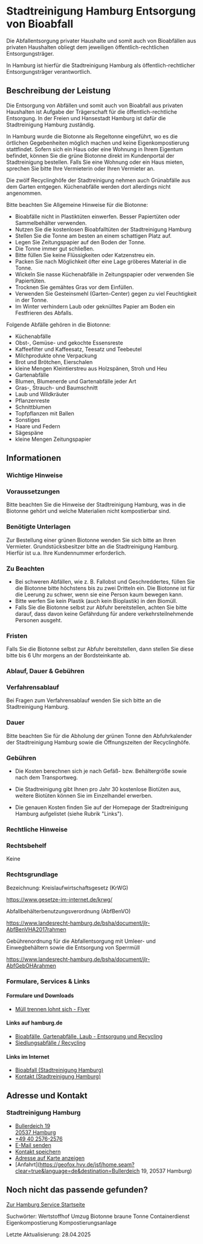 




Stadtreinigung Hamburg Entsorgung von Bioabfall
===============================================

Die Abfallentsorgung privater Haushalte und somit auch von Bioabfällen aus privaten Haushalten obliegt dem jeweiligen öffentlich-rechtlichen Entsorgungsträger.
  
In Hamburg ist hierfür die Stadtreinigung Hamburg als öffentlich-rechtlicher Entsorgungsträger verantwortlich.

Beschreibung der Leistung
-------------------------

Die Entsorgung von Abfällen und somit auch von Bioabfall aus privaten Haushalten ist Aufgabe der Trägerschaft für die öffentlich-rechtliche Entsorgung. In der Freien und Hansestadt Hamburg ist dafür die Stadtreinigung Hamburg zuständig.  
  
In Hamburg wurde die Biotonne als Regeltonne eingeführt, wo es die örtlichen Gegebenheiten möglich machen und keine Eigenkompostierung stattfindet. Sofern sich ein Haus oder eine Wohnung in Ihrem Eigentum befindet, können Sie die grüne Biotonne direkt im Kundenportal der Stadtreinigung bestellen. Falls Sie eine Wohnung oder ein Haus mieten, sprechen Sie bitte Ihre Vermieterin oder Ihren Vermieter an.  
  
Die zwölf Recyclinghöfe der Stadtreinigung nehmen auch Grünabfälle aus dem Garten entgegen. Küchenabfälle werden dort allerdings nicht angenommen.  
  
Bitte beachten Sie Allgemeine Hinweise für die Biotonne:

* Bioabfälle nicht in Plastiktüten einwerfen. Besser Papiertüten oder Sammelbehälter verwenden.
* Nutzen Sie die kostenlosen Bioabfalltüten der Stadtreinigung Hamburg
* Stellen Sie die Tonne am besten an einem schattigen Platz auf.
* Legen Sie Zeitungspapier auf den Boden der Tonne.
* Die Tonne immer gut schließen.
* Bitte füllen Sie keine Flüssigkeiten oder Katzenstreu ein.
* Packen Sie nach Möglichkeit öfter eine Lage gröberes Material in die Tonne.
* Wickeln Sie nasse Küchenabfälle in Zeitungspapier oder verwenden Sie Papiertüten.
* Trocknen Sie gemähtes Gras vor dem Einfüllen.
* Verwenden Sie Gesteinsmehl (Garten-Center) gegen zu viel Feuchtigkeit in der Tonne.
* Im Winter verhindern Laub oder geknülltes Papier am Boden ein Festfrieren des Abfalls.

Folgende Abfälle gehören in die Biotonne:

* Küchenabfälle
* Obst-, Gemüse- und gekochte Essensreste
* Kaffeefilter und Kaffeesatz, Teesatz und Teebeutel
* Milchprodukte ohne Verpackung
* Brot und Brötchen, Eierschalen
* kleine Mengen Kleintierstreu aus Holzspänen, Stroh und Heu
* Gartenabfälle
* Blumen, Blumenerde und Gartenabfälle jeder Art
* Gras-, Strauch- und Baumschnitt
* Laub und Wildkräuter
* Pflanzenreste
* Schnittblumen
* Topfpflanzen mit Ballen
* Sonstiges
* Haare und Federn
* Sägespäne
* kleine Mengen Zeitungspapier

Informationen
-------------

### Wichtige Hinweise

### Voraussetzungen

Bitte beachten Sie die Hinweise der Stadtreinigung Hamburg, was in die Biotonne gehört und welche Materialien nicht kompostierbar sind.

### Benötigte Unterlagen

Zur Bestellung einer grünen Biotonne wenden Sie sich bitte an Ihren Vermieter. Grundstücksbesitzer bitte an die Stadtreinigung Hamburg. Hierfür ist u.a. Ihre Kundennummer erforderlich.

### Zu Beachten

* Bei schweren Abfällen, wie z. B. Fallobst und Geschreddertes, füllen Sie die Biotonne bitte höchstens bis zu zwei Dritteln ein. Die Biotonne ist für die Leerung zu schwer, wenn sie eine Person kaum bewegen kann.
* Bitte werfen Sie kein Plastik (auch kein Bioplastik) in den Biomüll.
* Falls Sie die Biotonne selbst zur Abfuhr bereitstellen, achten Sie bitte darauf, dass davon keine Gefährdung für andere verkehrsteilnehmende Personen ausgeht.

### Fristen

Falls Sie die Biotonne selbst zur Abfuhr bereitstellen, dann stellen Sie diese bitte bis 6 Uhr morgens an der Bordsteinkante ab.

### Ablauf, Dauer & Gebühren

### Verfahrensablauf

Bei Fragen zum Verfahrensablauf wenden Sie sich bitte an die Stadtreinigung Hamburg.

### Dauer

Bitte beachten Sie für die Abholung der grünen Tonne den Abfuhrkalender der Stadtreinigung Hamburg sowie die Öffnungszeiten der Recyclinghöfe.

### Gebühren

  
* Die Kosten berechnen sich je nach Gefäß- bzw. Behältergröße sowie nach dem Transportweg.
  
* Die Stadtreinigung gibt Ihnen pro Jahr 30 kostenlose Biotüten aus, weitere Biotüten können Sie im Einzelhandel erwerben.
  
* Die genauen Kosten finden Sie auf der Homepage der Stadtreinigung Hamburg aufgelistet (siehe Rubrik "Links").

### Rechtliche Hinweise

### Rechtsbehelf

Keine

### Rechtsgrundlage

Bezeichnung: Kreislaufwirtschaftsgesetz (KrWG)  
  
<https://www.gesetze-im-internet.de/krwg/>  
  
Abfallbehälterbenutzungsverordnung (AbfBenVO)  
  
<https://www.landesrecht-hamburg.de/bsha/document/jlr-AbfBenVHA2017rahmen>  
  
Gebührenordnung für die Abfallentsorgung mit Umleer- und Einwegbehältern sowie die Entsorgung von Sperrmüll  
  
<https://www.landesrecht-hamburg.de/bsha/document/jlr-AbfGebOHArahmen>

### Formulare, Services & Links

#### Formulare und Downloads

* [Müll trennen lohnt sich - Flyer](https://files.stadtreinigung.hamburg/srh-typo3/website/download/PDF/Recycling-Flyer_BUE-deutsch_2016.pdf)

#### Links auf hamburg.de

* [Bioabfälle, Gartenabfälle, Laub - Entsorgung und Recycling](https://www.hamburg.de/politik-und-verwaltung/behoerden/bukea/themen/abfall-entsorgung/siedlungsabfaelle/bioabfall-88764)
* [Siedlungsabfälle / Recycling](https://www.hamburg.de/politik-und-verwaltung/behoerden/bukea/themen/abfall-entsorgung/siedlungsabfaelle)

#### Links im Internet

* [Bioabfall (Stadtreinigung Hamburg)](https://www.stadtreinigung.hamburg/entsorgung-recycling/bioabfall/)
* [Kontakt (Stadtreinigung Hamburg)](https://www.stadtreinigung.hamburg/kontakt/index.html)

Adresse und Kontakt
-------------------

### Stadtreinigung Hamburg

* [Bullerdeich 19   
  20537 Hamburg](#)
* [+49 40 2576-2576](tel:+494025762576 "+49 40 2576-2576")
* [E-Mail senden](mailto:info@stadtreinigung.hamburg)
* [Kontakt speichern](//iason.hamburg.de/befi/info/vcard/111100424/ "Kontakt speichern")
* [Adresse auf Karte anzeigen](#)
* [Anfahrt](https://geofox.hvv.de/jsf/home.seam?clear=true&language=de&destination=Bullerdeich 19, 20537 Hamburg)

Noch nicht das passende gefunden?
---------------------------------

 [Zur Hamburg Service Startseite](/service/)

Suchwörter: Wertstoffhof Umzug Biotonne braune Tonne Containerdienst Eigenkompostierung Kompostierungsanlage

Letzte Aktualisierung: 28.04.2025

